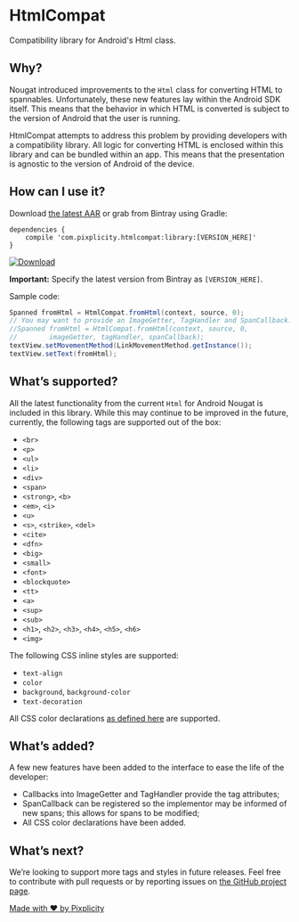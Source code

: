 # HtmlCompat
Compatibility library for Android's Html class.

## Why?

Nougat introduced improvements to the `Html` class for converting HTML to spannables. Unfortunately, these new features lay within the Android SDK itself. This means that the behavior in which HTML is converted is subject to the version of Android that the user is running.

HtmlCompat attempts to address this problem by providing developers with a compatibility library. All logic for converting HTML is enclosed within this library and can be bundled within an app. This means that the presentation is agnostic to the version of Android of the device.

## How can I use it?

Download [the latest AAR][download] or grab from Bintray using Gradle:

    dependencies {
        compile 'com.pixplicity.htmlcompat:library:[VERSION_HERE]'
    }

[![Download](https://api.bintray.com/packages/pixplicity/android/htmlcompat/images/download.svg)](https://bintray.com/pixplicity/android/htmlcompat/_latestVersion)

**Important:** Specify the latest version from Bintray as `[VERSION_HERE]`.

[download]: https://bintray.com/pixplicity/android/htmlcompat

Sample code:

```java
Spanned fromHtml = HtmlCompat.fromHtml(context, source, 0);
// You may want to provide an ImageGetter, TagHandler and SpanCallback:
//Spanned fromHtml = HtmlCompat.fromHtml(context, source, 0,
//        imageGetter, tagHandler, spanCallback);
textView.setMovementMethod(LinkMovementMethod.getInstance());
textView.setText(fromHtml);
```

## What’s supported?

All the latest functionality from the current `Html` for Android Nougat is included in this library. While this may continue to be improved in the future, currently, the following tags are supported out of the box:

*   `<br>`
*   `<p>`
*   `<ul>`
*   `<li>`
*   `<div>`
*   `<span>`
*   `<strong>`, `<b>`
*   `<em>`, `<i>`
*   `<u>`
*   `<s>`, `<strike>`, `<del>`
*   `<cite>`
*   `<dfn>`
*   `<big>`
*   `<small>`
*   `<font>`
*   `<blockquote>`
*   `<tt>`
*   `<a>`
*   `<sup>`
*   `<sub>`
*   `<h1>`, `<h2>`, `<h3>`, `<h4>`, `<h5>`, `<h6>`
*   `<img>`

The following CSS inline styles are supported:

*   `text-align`
*   `color`
*   `background`, `background-color`
*   `text-decoration`

All CSS color declarations [as defined here](https://www.w3schools.com/cssref/css_colors.asp) are supported.

## What’s added?

A few new features have been added to the interface to ease the life of the developer:

*   Callbacks into ImageGetter and TagHandler provide the tag attributes;
*   SpanCallback can be registered so the implementor may be informed of new spans; this allows for spans to be modified;
*   All CSS color declarations have been added.

## What’s next?

We’re looking to support more tags and styles in future releases. Feel free to contribute with pull requests or by reporting issues on [the GitHub project page](https://github.com/pixplicity/HtmlCompat).

[Made with ❤ by Pixplicity](https://pixplicity.com)
